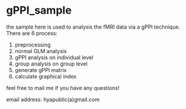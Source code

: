 # gPPI_sample

the sample here is used to analysis the fMRI data via a gPPI technique.
There are 6 process:
1) preprocessing
2) normal GLM analysis
3) gPPI analysis on individual level
4) group analysis on group level
5) generate gPPI matrix
6) calculate graphical index


feel free to mail me if you have any questions!

email address: hyapublic(a)gmail.com
